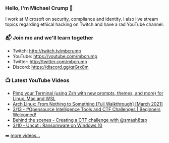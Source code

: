 ### Hello, I'm Michael Crump 👋

I work at Microsoft on security, compliance and identity. I also live stream topics regarding ethical hacking on Twitch and have a rad YouTube channel. 

### 📬 Join me and we'll learn together

- Twitch: http://twitch.tv/mbcrump
- YouTube: https://youtube.com/mbcrump
- Twitter: http://twitter.com/mbcrump
- Discord: https://discord.gg/qrGrx8m

### 📺 Latest YouTube Videos

<!-- YOUTUBE:START -->
- [Pimp your Terminal (using Zsh with new prompts, themes, and more) for Linux, Mac and WSL](https://www.youtube.com/watch?v=JT6QXppPRVc)
- [Arch Linux: From Nothing to Something [Full Walkthrough] [March 2021]](https://www.youtube.com/watch?v=bWfX3kbVV7Q)
- [3/13 - #Opensource Intelligence Tools and CTF Challenges | Beginners Welcomed!](https://www.youtube.com/watch?v=9Z7rk2e8R8Q)
- [Behind the scenes - Creating a CTF challenge with @smash8tap](https://www.youtube.com/watch?v=PpGF_t4weQk)
- [3/10 - Uncut : Ransomware on Windows 10](https://www.youtube.com/watch?v=el0TmC_BkT8)
<!-- YOUTUBE:END -->

➡️ [more videos...](https://youtube.com/mbcrump)

